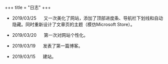 +++
title = "日志"
+++

<div id="progress-left"></div>
<div id="progress-right"></div>

<link rel="stylesheet" href="../../css/kosugi-maru.css">
<link rel="stylesheet" href="../../css/APlayer.min.css">
<link rel="stylesheet" href="../../css/wave.css">
<script src="../../js/APlayer.min.js"></script>
<script src="../../js/Meting.js"></script>

<meting-js
	server = "netease"
	type = "song"
	id = "536623501"
	fixed= false
	mini= false
	autoplay = true
	preload = 'auto'
	volume = 0.8>
</meting-js>

- 2019/03/25 &nbsp;&nbsp;&nbsp;&nbsp; 又一次美化了网站，添加了顶部进度条、导航栏下划线和自动隐藏。同时重新设计了文章页的主题（模仿Microsoft Store）。

- 2019/03/20 &nbsp;&nbsp;&nbsp;&nbsp; 第一次对网站个性化。

- 2019/03/19 &nbsp;&nbsp;&nbsp;&nbsp; 发表了第一篇博客。

- 2019/03/15 &nbsp;&nbsp;&nbsp;&nbsp; 建站。
